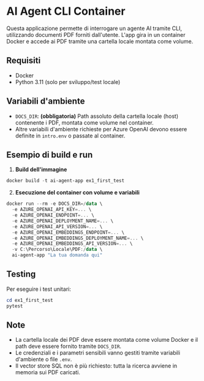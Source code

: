 # AI Agent CLI Container

Questa applicazione permette di interrogare un agente AI tramite CLI, utilizzando documenti PDF forniti dall'utente. L'app gira in un container Docker e accede ai PDF tramite una cartella locale montata come volume.

## Requisiti
- Docker
- Python 3.11 (solo per sviluppo/test locale)

## Variabili d'ambiente
- `DOCS_DIR`: **(obbligatoria)** Path assoluto della cartella locale (host) contenente i PDF, montata come volume nel container.
- Altre variabili d'ambiente richieste per Azure OpenAI devono essere definite in `intro.env` o passate al container.

## Esempio di build e run

1. **Build dell'immagine**

```powershell
docker build -t ai-agent-app ex1_first_test
```

2. **Esecuzione del container con volume e variabili**

```powershell
docker run --rm -e DOCS_DIR=/data \
  -e AZURE_OPENAI_API_KEY=... \
  -e AZURE_OPENAI_ENDPOINT=... \
  -e AZURE_OPENAI_DEPLOYMENT_NAME=... \
  -e AZURE_OPENAI_API_VERSION=... \
  -e AZURE_OPENAI_EMBEDDINGS_ENDPOINT=... \
  -e AZURE_OPENAI_EMBEDDINGS_DEPLOYMENT_NAME=... \
  -e AZURE_OPENAI_EMBEDDINGS_API_VERSION=... \
  -v C:\Percorso\Locale\PDF:/data \
  ai-agent-app "La tua domanda qui"
```

## Testing

Per eseguire i test unitari:

```powershell
cd ex1_first_test
pytest
```

## Note
- La cartella locale dei PDF deve essere montata come volume Docker e il path deve essere fornito tramite `DOCS_DIR`.
- Le credenziali e i parametri sensibili vanno gestiti tramite variabili d'ambiente o file `.env`.
- Il vector store SQL non è più richiesto: tutta la ricerca avviene in memoria sui PDF caricati.

